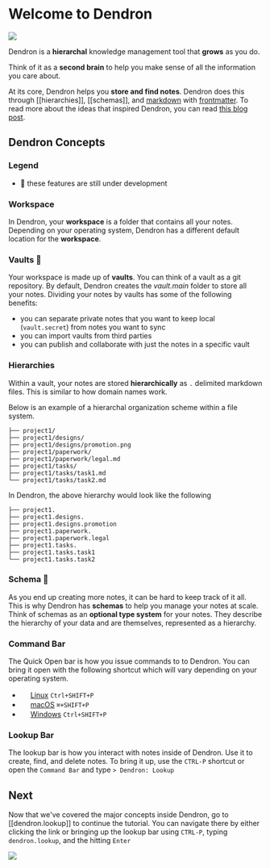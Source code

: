 # Welcome to Dendron

![](assets/logo-256.png#center)

Dendron is a **hierarchal** knowledge management tool that **grows** as you do. 

Think of it as a **second brain** to help you make sense of all the information you care about. 

At its core, Dendron helps you **store and find notes**. Dendron does this through [[hierarchies]], [[schemas]], and [markdown](https://daringfireball.net/projects/markdown/syntax) with [frontmatter](https://jekyllrb.com/docs/front-matter/). To read more about the ideas that inspired Dendron, you can read [this blog post](https://kevinslin.com/organizing/its_not_you_its_your_knowledge_base/).

## Dendron Concepts

### Legend

- 🚧 these features are still under development

### Workspace
In Dendron, your **workspace** is a folder that contains all your notes. Depending on your operating system, Dendron has a different default location for the **workspace**.

### Vaults 🚧
Your workspace is made up of **vaults**. You can think of a vault as a git repository. By default, Dendron creates the *vault.main* folder to store all your notes. Dividing your notes by vaults has some of the following benefits:
- you can separate private notes that you want to keep local (`vault.secret`) from notes you want to sync
- you can import vaults from third parties
- you can publish and collaborate with just the notes in a specific vault

### Hierarchies

Within a vault, your notes are stored **hierarchically** as `.` delimited markdown files. This is similar to how domain names work.

Below is an example of a hierarchal organization scheme within a file system. 

```
├── project1/
├── project1/designs/
├── project1/designs/promotion.png
├── project1/paperwork/
├── project1/paperwork/legal.md
├── project1/tasks/
├── project1/tasks/task1.md
└── project1/tasks/task2.md
```


In Dendron, the above hierarchy would look like the following

```
├── project1.
├── project1.designs.
├── project1.designs.promotion
├── project1.paperwork.
├── project1.paperwork.legal
├── project1.tasks.
├── project1.tasks.task1
└── project1.tasks.task2
```

### Schema 🚧 

As you end up creating more notes, it can be hard to keep track of it all. This is why Dendron has **schemas** to help you manage your notes at scale. Think of schemas as an **optional type system** for your notes. They describe the hierarchy of your data and are themselves, represented as a hierarchy.

### Command Bar

The Quick Open bar is how you issue commands to to Dendron. You can bring it open with the following shortcut which will vary depending on your operating system.

- <img src="https://www.kernel.org/theme/images/logos/favicon.png" width=16 height=16/> <a href="https://code.visualstudio.com/shortcuts/keyboard-shortcuts-linux.pdf">Linux</a> `Ctrl+SHIFT+P`
- <img src="https://developer.apple.com/favicon.ico" width=16 height=16/> <a href="https://code.visualstudio.com/shortcuts/keyboard-shortcuts-macos.pdf">macOS</a> `⌘+SHIFT+P`
- <img src="https://www.microsoft.com/favicon.ico" width=16 height=16/> <a href="https://code.visualstudio.com/shortcuts/keyboard-shortcuts-windows.pdf">Windows</a> `Ctrl+SHIFT+P`


### Lookup Bar

The lookup bar is how you interact with notes inside of Dendron. Use it to create, find, and delete notes. To bring it up, use the `CTRL-P` shortcut or open the `Command Bar` and type `> Dendron: Lookup`

## Next

Now that we've covered the major concepts inside Dendron, go to [[dendron.lookup]] to continue the tutorial. You can navigate there by either clicking the link or bringing up the lookup bar using `CTRL-P`, typing `dendron.lookup`, and the hitting `Enter`

![](./assets/dendron-lookup.gif)

